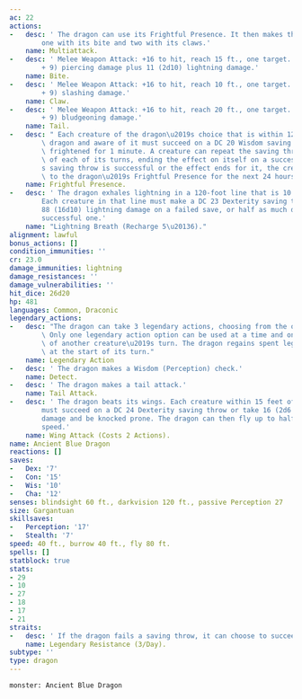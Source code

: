 ```yaml
---
ac: 22
actions:
-   desc: ' The dragon can use its Frightful Presence. It then makes three attacks:
        one with its bite and two with its claws.'
    name: Multiattack.
-   desc: ' Melee Weapon Attack: +16 to hit, reach 15 ft., one target. Hit: 20 (2d10
        + 9) piercing damage plus 11 (2d10) lightning damage.'
    name: Bite.
-   desc: ' Melee Weapon Attack: +16 to hit, reach 10 ft., one target. Hit: 16 (2d6
        + 9) slashing damage.'
    name: Claw.
-   desc: ' Melee Weapon Attack: +16 to hit, reach 20 ft., one target. Hit: 18 (2d8
        + 9) bludgeoning damage.'
    name: Tail.
-   desc: " Each creature of the dragon\u2019s choice that is within 120 feet of the\
        \ dragon and aware of it must succeed on a DC 20 Wisdom saving throw or become\
        \ frightened for 1 minute. A creature can repeat the saving throw at the end\
        \ of each of its turns, ending the effect on itself on a success. If a creature\u2019\
        s saving throw is successful or the effect ends for it, the creature is immune\
        \ to the dragon\u2019s Frightful Presence for the next 24 hours."
    name: Frightful Presence.
-   desc: ' The dragon exhales lightning in a 120-foot line that is 10 feet wide.
        Each creature in that line must make a DC 23 Dexterity saving throw, taking
        88 (16d10) lightning damage on a failed save, or half as much damage on a
        successful one.'
    name: "Lightning Breath (Recharge 5\u20136)."
alignment: lawful
bonus_actions: []
condition_immunities: ''
cr: 23.0
damage_immunities: lightning
damage_resistances: ''
damage_vulnerabilities: ''
hit_dice: 26d20
hp: 481
languages: Common, Draconic
legendary_actions:
-   desc: "The dragon can take 3 legendary actions, choosing from the options below.\
        \ Only one legendary action option can be used at a time and only at the end\
        \ of another creature\u2019s turn. The dragon regains spent legendary actions\
        \ at the start of its turn."
    name: Legendary Action
-   desc: ' The dragon makes a Wisdom (Perception) check.'
    name: Detect.
-   desc: ' The dragon makes a tail attack.'
    name: Tail Attack.
-   desc: ' The dragon beats its wings. Each creature within 15 feet of the dragon
        must succeed on a DC 24 Dexterity saving throw or take 16 (2d6 + 9) bludgeoning
        damage and be knocked prone. The dragon can then fly up to half its flying
        speed.'
    name: Wing Attack (Costs 2 Actions).
name: Ancient Blue Dragon
reactions: []
saves:
-   Dex: '7'
-   Con: '15'
-   Wis: '10'
-   Cha: '12'
senses: blindsight 60 ft., darkvision 120 ft., passive Perception 27
size: Gargantuan
skillsaves:
-   Perception: '17'
-   Stealth: '7'
speed: 40 ft., burrow 40 ft., fly 80 ft.
spells: []
statblock: true
stats:
- 29
- 10
- 27
- 18
- 17
- 21
straits:
-   desc: ' If the dragon fails a saving throw, it can choose to succeed instead.'
    name: Legendary Resistance (3/Day).
subtype: ''
type: dragon
---
```

```statblock
monster: Ancient Blue Dragon
```